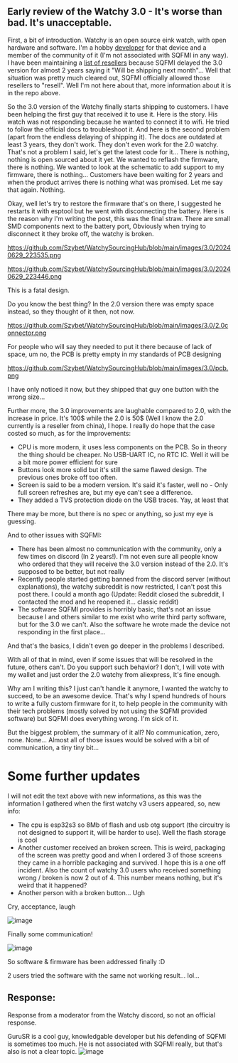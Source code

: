 ## Early review of the Watchy 3.0 - It's worse than bad. It's unacceptable.

First, a bit of introduction. Watchy is an open source eink watch, with open hardware and software. I'm a hobby [developer](https://github.com/Szybet/InkWatchy) for that device and a member of the community of it (I'm not associated with SQFMI in any way). I have been maintaining a [list of resellers](https://github.com/Szybet/WatchySourcingHub) because SQFMI delayed the 3.0 version for almost 2 years saying it "Will be shipping next month"... Well that situation was pretty much cleared out, SQFMI officially allowed those resellers to "resell". Well I'm not here about that, more information about it is in the repo above.

So the 3.0 version of the Watchy finally starts shipping to customers. I have been helping the first guy that received it to use it. Here is the story. His watch was not responding because he wanted to connect it to wifi. He tried to follow the official docs to troubleshoot it. And here is the second problem (apart from the endless delaying of shipping it). The docs are outdated at least 3 years, they don't work. They don't even work for the 2.0 watchy. That's not a problem I said, let's get the latest code for it... There is nothing, nothing is open sourced about it yet. We wanted to reflash the firmware, there is nothing. We wanted to look at the schematic to add support to my firmware, there is nothing... Customers have been waiting for 2 years and when the product arrives there is nothing what was promised. Let me say that again. Nothing.

Okay, well let's try to restore the firmware that's on there, I suggested he restarts it with esptool but he went with disconnecting the battery. Here is the reason why I'm writing the post, this was the final straw. There are small SMD components next to the battery port, Obviously when trying to disconnect it they broke off, the watchy is broken.  

https://github.com/Szybet/WatchySourcingHub/blob/main/images/3.0/20240629_223535.png

https://github.com/Szybet/WatchySourcingHub/blob/main/images/3.0/20240629_223446.png

This is a fatal design.

Do you know the best thing? In the 2.0 version there was empty space instead, so they thought of it then, not now.

https://github.com/Szybet/WatchySourcingHub/blob/main/images/3.0/2.0connector.png

For people who will say they needed to put it there because of lack of space, um no, the PCB is pretty empty in my standards of PCB designing 

https://github.com/Szybet/WatchySourcingHub/blob/main/images/3.0/pcb.png

I have only noticed it now, but they shipped that guy one button with the wrong size...

Further more, the 3.0 improvements are laughable compared to 2.0, with the increase in price. It's 100$ while the 2.0 is 50$ (Well I know the 2.0 currently is a reseller from china), I hope. I really do hope that the case costed so much, as for the improvements:
- CPU is more modern, it uses less components on the PCB. So in theory the thing should be cheaper. No USB-UART IC, no RTC IC. Well it will be a bit more power efficient for sure
- Buttons look more solid but it's still the same flawed design. The previous ones broke off too often.
- Screen is said to be a modern version. It's said it's faster, well no - Only full screen refreshes are, but my eye can't see a difference.
- They added a TVS protection diode on the USB traces. Yay, at least that

There may be more, but there is no spec or anything, so just my eye is guessing.

And to other issues with SQFMI:
- There has been almost no communication with the community, only a few times on discord (In 2 years!). I'm not even sure all people know who ordered that they will receive the 3.0 version instead of the 2.0. It's supposed to be better, but not really
- Recently people started getting banned from the discord server (without explanations), the watchy subreddit is now restricted, I can't post this post there. I could a month ago (Update: Reddit closed the subreddit, I contacted the mod and he reopened it... classic reddit)
- The software SQFMI provides is horribly basic, that's not an issue because I and others similar to me exist who write third party software, but for the 3.0 we can't. Also the software he wrote made the device not responding in the first place...

And that's the basics, I didn't even go deeper in the problems I described.

With all of that in mind, even if some issues that will be resolved in the future, others can't. Do you support such behavior? I don't, I will vote with my wallet and just order the 2.0 watchy from aliexpress, It's fine enough.

Why am I writing this? I just can't handle it anymore, I wanted the watchy to succeed, to be an awesome device. That's why I spend hundreds of hours to write a fully custom firmware for it, to help people in the community with their tech problems (mostly solved by not using the SQFMI provided software) but SQFMI does everything wrong. I'm sick of it.

But the biggest problem, the summary of it all? No communication, zero, none. None... Almost all of those issues would be solved with a bit of communication, a tiny tiny bit...

# Some further updates
I will not edit the text above with new informations, as this was the information I gathered when the first watchy v3 users appeared, so, new info:
- The cpu is esp32s3 so 8Mb of flash and usb otg support (the circuitry is not designed to support it, will be harder to use). Well the flash storage is cool
- Another customer received an broken screen. This is weird, packaging of the screen was pretty good and when I ordered 3 of those screens they came in a horrible packaging and survived. I hope this is a one off incident. Also the count of watchy 3.0 users who received something wrong / broken is now 2 out of 4. This number means nothing, but it's weird that it happened?
- Another person with a broken button... Ugh

Cry, acceptance, laugh

![image](https://github.com/Szybet/WatchySourcingHub/assets/53944559/d3046384-e13b-45aa-88eb-fcad600b6a9a)

Finally some communication!

![image](https://github.com/Szybet/WatchySourcingHub/assets/53944559/a4fdd57a-6b59-410d-9ea4-d8ee5830d3ad)

So software & firmware has been addressed finally :D

2 users tried the software with the same not working result... lol...

## Response:

Response from a moderator from the Watchy discord, so not an official response.

GuruSR is a cool guy, knowledgable developer but his defending of SQFMI is sometimes too much. He is not associated with SQFMI really, but that's also is not a clear topic.
![image](https://github.com/Szybet/WatchySourcingHub/assets/53944559/d27f517e-cc73-4d78-85f0-9516f774a3c6)
